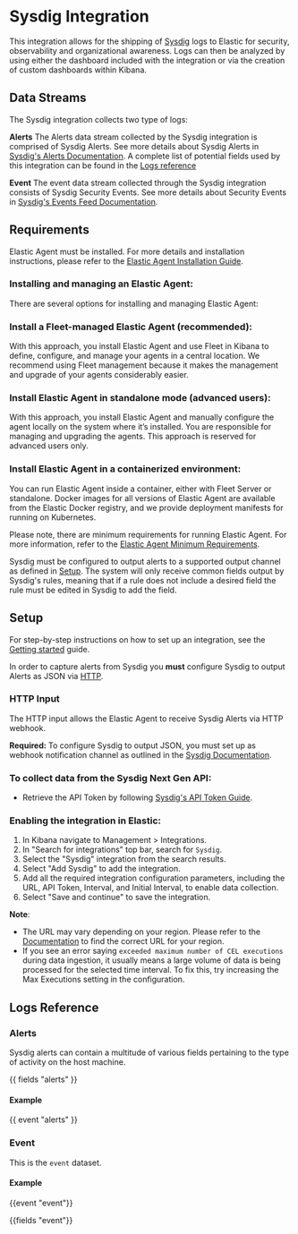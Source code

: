 # Sysdig Integration
This integration allows for the shipping of [Sysdig](https://sysdig.com/) logs to Elastic for security, observability and organizational awareness. Logs can then be analyzed by using either the dashboard included with the integration or via the creation of custom dashboards within Kibana.

## Data Streams
The Sysdig integration collects two type of logs:

**Alerts** The Alerts data stream collected by the Sysdig integration is comprised of Sysdig Alerts. See more details about Sysdig Alerts in [Sysdig's Alerts Documentation](https://docs.sysdig.com/en/docs/sysdig-monitor/alerts/). A complete list of potential fields used by this integration can be found in the [Logs reference](#logs-reference)

**Event** The event data stream collected through the Sysdig integration consists of Sysdig Security Events. See more details about Security Events in [Sysdig's Events Feed Documentation](https://docs.sysdig.com/en/docs/sysdig-secure/threats/activity/events-feed/).

## Requirements

Elastic Agent must be installed. For more details and installation instructions, please refer to the [Elastic Agent Installation Guide](https://www.elastic.co/guide/en/fleet/current/elastic-agent-installation.html).

### Installing and managing an Elastic Agent:

There are several options for installing and managing Elastic Agent:

### Install a Fleet-managed Elastic Agent (recommended):

With this approach, you install Elastic Agent and use Fleet in Kibana to define, configure, and manage your agents in a central location. We recommend using Fleet management because it makes the management and upgrade of your agents considerably easier.

### Install Elastic Agent in standalone mode (advanced users):

With this approach, you install Elastic Agent and manually configure the agent locally on the system where it’s installed. You are responsible for managing and upgrading the agents. This approach is reserved for advanced users only.

### Install Elastic Agent in a containerized environment:

You can run Elastic Agent inside a container, either with Fleet Server or standalone. Docker images for all versions of Elastic Agent are available from the Elastic Docker registry, and we provide deployment manifests for running on Kubernetes.

Please note, there are minimum requirements for running Elastic Agent. For more information, refer to the [Elastic Agent Minimum Requirements](https://www.elastic.co/guide/en/fleet/current/elastic-agent-installation.html#elastic-agent-installation-minimum-requirements).

Sysdig must be configured to output alerts to a supported output channel as defined in [Setup](#setup). The system will only receive common fields output by Sysdig's rules, meaning that if a rule does not include a desired field the rule must be edited in Sysdig to add the field.

## Setup

For step-by-step instructions on how to set up an integration, see the [Getting started](https://www.elastic.co/guide/en/starting-with-the-elasticsearch-platform-and-its-solutions/current/getting-started-observability.html) guide.

In order to capture alerts from Sysdig you **must** configure Sysdig to output Alerts as JSON via [HTTP](#http-input).

### HTTP Input

The HTTP input allows the Elastic Agent to receive Sysdig Alerts via HTTP webhook.

**Required:** To configure Sysdig to output JSON, you must set up as webhook notification channel as outlined in the [Sysdig Documentation](https://docs.sysdig.com/en/docs/administration/administration-settings/outbound-integrations/notifications-management/set-up-notification-channels/configure-a-webhook-channel/).

### To collect data from the Sysdig Next Gen API:

- Retrieve the API Token by following [Sysdig's API Token Guide](https://docs.sysdig.com/en/retrieve-the-sysdig-api-token).

### Enabling the integration in Elastic:

1. In Kibana navigate to Management > Integrations.
2. In "Search for integrations" top bar, search for `Sysdig`.
3. Select the "Sysdig" integration from the search results.
4. Select "Add Sysdig" to add the integration.
5. Add all the required integration configuration parameters, including the URL, API Token, Interval, and Initial Interval, to enable data collection.
6. Select "Save and continue" to save the integration.

**Note**:
  - The URL may vary depending on your region. Please refer to the [Documentation](https://docs.sysdig.com/en/developer-tools/sysdig-api/#access-the-sysdig-api-using-the-regional-endpoints) to find the correct URL for your region.
  - If you see an error saying `exceeded maximum number of CEL executions` during data ingestion, it usually means a large volume of data is being processed for the selected time interval. To fix this, try increasing the Max Executions setting in the configuration.

## Logs Reference

### Alerts

Sysdig alerts can contain a multitude of various fields pertaining to the type of activity on the host machine.

{{ fields "alerts" }}

#### Example

{{ event "alerts" }}

### Event

This is the `event` dataset.

#### Example

{{event "event"}}

{{fields "event"}}
